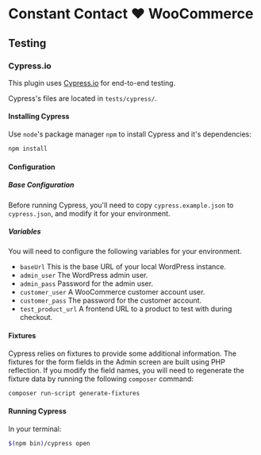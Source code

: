 # Constant Contact ❤️ WooCommerce

## Testing

### Cypress.io

This plugin uses [Cypress.io](https://cypress.io/) for end-to-end testing.

Cypress's files are located in `tests/cypress/`.

#### Installing Cypress

Use `node`'s package manager `npm` to install Cypress and it's dependencies:

```sh
npm install
```

#### Configuration

##### Base Configuration

Before running Cypress, you'll need to copy `cypress.example.json` to `cypress.json`,
and modify it for your environment.

##### Variables

You will need to configure the following variables for your environment.

- `baseUrl` This is the base URL of your local WordPress instance.
- `admin_user` The WordPress admin user.
- `admin_pass` Password for the admin user.
- `customer_user` A WooCommerce customer account user.
- `customer_pass` The password for the customer account.
- `test_product_url` A frontend URL to a product to test with during checkout.

#### Fixtures

Cypress relies on fixtures to provide some additional information. The fixtures
for the form fields in the Admin screen are built using PHP reflection. If you 
modify the field names, you will need to regenerate the fixture data by running
the following `composer` command:

```sh
composer run-script generate-fixtures
```

#### Running Cypress

In your terminal:

```sh
$(npm bin)/cypress open
```
